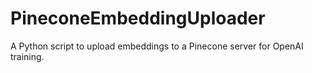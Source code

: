 # PineconeEmbeddingUploader
A Python script to upload embeddings to a Pinecone server for OpenAI training.

